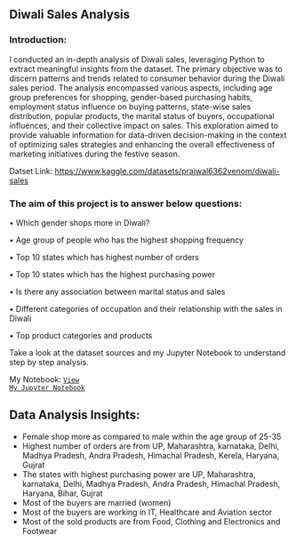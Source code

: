 ## Diwali Sales Analysis

### Introduction:

I conducted an in-depth analysis of Diwali sales, leveraging Python to extract meaningful insights from the dataset. The primary objective was to discern patterns and trends related to consumer behavior during the Diwali sales period. The analysis encompassed various aspects, including age group preferences for shopping, gender-based purchasing habits, employment status influence on buying patterns, state-wise sales distribution, popular products, the marital status of buyers, occupational influences, and their collective impact on sales. This exploration aimed to provide valuable information for data-driven decision-making in the context of optimizing sales strategies and enhancing the overall effectiveness of marketing initiatives during the festive season.
  
Datset Link: https://www.kaggle.com/datasets/prajwal6362venom/diwali-sales 

### The aim of this project is to answer below questions:

•	Which gender shops more in Diwali?<br>

•	Age group of people who has the highest shopping frequency<br>

•	Top 10 states which has highest number of orders<br>

•	Top 10 states which has the highest purchasing power<br>

•	Is there any association between marital status and sales<br>

•	Different categories of occupation and their relationship with the sales in Diwali<br>

•	Top product categories and products<br>


Take a look at the dataset sources and my Jupyter Notebook to understand step by step analysis.


My Notebook: 
<a href="https://github.com/Swapppyy/Diwali_Sales_Analysis/blob/main/Diwali_Sales.ipynb"><code>View My Jupyter Notebook</code></a>

## Data Analysis Insights:

- Female shop more as compared to male within the age group of 25-35
- Highest number of orders are from UP, Maharashtra, karnataka, Delhi, Madhya Pradesh, Andra Pradesh, Himachal Pradesh, Kerela, Haryana, Gujrat
- The states with highest purchasing power are UP, Maharashtra, karnataka, Delhi, Madhya Pradesh, Andra Pradesh, Himachal Pradesh, Haryana, Bihar, Gujrat
- Most of the buyers are married (women)
- Most of the buyers are working in IT, Healthcare and Aviation sector
- Most of the sold products are from Food, Clothing and Electronics and Footwear











